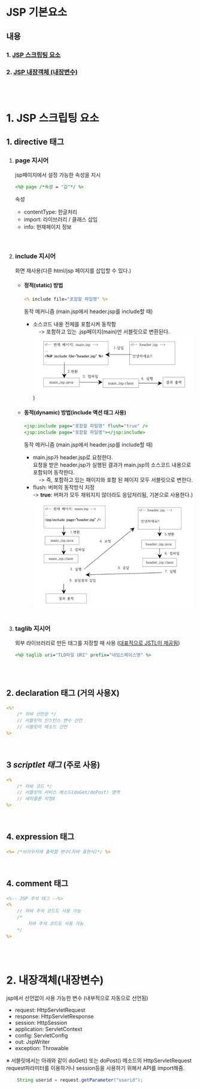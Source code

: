 # JSP 기본요소
## 내용
### 1. [JSP 스크립팅 요소](#tag)
### 2. [JSP 내장객체 (내장변수)](#inner)

<br><br>

<h1 id="tag"> 1. JSP 스크립팅 요소</h1>

## 1. directive 태그
1. ### page 지시어
   jsp페이지에서 설정 가능한 속성을 지시
    ```jsp
    <%@ page /*속성 = "값"*/ %>
    ```
    속성
     - contentType: 한글처리
     - import: 라이브러리 / 클래스 삽입
     - info: 현재페이지 정보 
<br><br><br>

2. ### include 지시어
   화면 재사용(다른 html/jsp 페이지를 삽입할 수 있다.)
    - #### 정적(static) 방법
        ```jsp
        <% include file="포함할 파일명" %>
        ```
        동작 메커니즘 (main.jsp에서 header.jsp를 include할 때)
        - 소스코드 내용 전체를 포함시켜 동작함<br>
        &nbsp;&nbsp;&nbsp;&nbsp;-> 포함하고 있는 .jsp페이지(main)만 서블릿으로 변환된다.
            ![](img/include지시어_정적방법.png))

    - #### 동적(dynamic) 방법(include 액션 태그 사용)
        ```jsp
        <jsp:include page="포함할 파일명" flush="true" />
        <jsp:include page="포함할 파일명"></jsp:include>
        ```
        동작 메커니즘 (main.jsp에서 header.jsp를 include할 때)
        - main.jsp가 header.jsp로 요청한다. <br>
        요청을 받은 header.jsp가 실행된 결과가 main.jsp의 소스코드 내용으로 포함되어 동작한다.<br>
        &nbsp;&nbsp;&nbsp;&nbsp;-> 즉, 포함하고 있는 패이지와 포함 된 페이지 모두 서블릿으로 변한다.
        - flush: 버퍼의 동작방식 지정<br>-> **true**: 버퍼가 모두 채워지지 않더라도 응답처리됨, 기본으로 사용한다.)
            ![](img/include지시어_동적방법.png)
    <br><br>

3. ### taglib 지시어
    외부 라이브러리로 만든 태그를 지정할 때 사용 ([대표적으로 JSTL이 제공됨]())
    ```jsp
    <%@ taglib uri="TLD파일 URI" prefix="네임스페이스명" %>
    ```
<br>
<br>

## 2. declaration 태그 (거의 사용X)
```jsp
<%!
    /* 자바 선언문 */
    // 서블릿의 인스턴스 변수 선언
    // 서블릿의 메소드 선언
%>
```
<br>

## 3 **_scriptlet 태그_** (주로 사용)
```jsp
<%
    /* 자바 코드 */
    // 서블릿의 서비스 메소드(doGet/doPost) 영역
    // 세미콜론 지정X
%>
```
<br>

## 4. expression 태그
```jsp
<%= /*브라우저에 출력할 변수(자바 표현식)*/ %>
```

<br>

## 4. comment 태그
```jsp
<%-- JSP 주석 태그 --%>
<%
    // 자바 주석 코드도 사용 가능
    /*
        자바 주석 코드도 사용 가능
    */
%>
```

<br><br>

<h1 id="inner"> 2. 내장객체(내장변수)</h1>
jsp에서 선언없이 사용 가능한 변수 (내부적으로 자동으로 선언됨)

- request: HttpServletRequest
- response: HttpServletResponse
- session: HttpSession
- application: ServletContext
- config: ServletConfig
- out: JspWriter
- exception: Throwable
  
※ 서블릿에서는 아래와 같이 doGet() 또는 doPost() 메소드의 HttpServletRequest request파라미터를 이용하거나 session등을 사용하기 위해서 API를 import해줌.
```java
    String userid = request.getParameter("userid");
```


<br><br>
